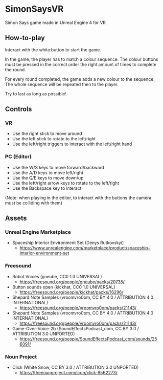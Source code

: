 # SimonSaysVR
Simon Says game made in Unreal Engine 4 for VR

## How-to-play
Interact with the white button to start the game.

In the game, the player has to match a colour sequence. The colour buttons must be pressed in the correct order the right amount of times to complete the round.

For every round completed, the game adds a new colour to the sequence. The whole sequence will be repeated then to the player.

Try to last as long as possible! 

## Controls
### VR
- Use the right stick to move around
- Use the left stick to rotate to the left/right
- Use the left/right triggers to interact with the left/right hand

### PC (Editor)
- Use the W/S keys to move forward/backward
- Use the A/D keys to move left/right
- Use the Q/E keys to move down/up
- Use the left/right arrow keys to rotate to the left/right
- Use the Backspace key to interact

(Note: when playing in the editor, to interact with the buttons the camera must be colliding with them)

## Assets
### Unreal Engine Marketplace
- Spaceship Interior Environment Set (Denys Rutkovskyi)
    - https://www.unrealengine.com/marketplace/product/spaceship-interior-environment-set

### Freesound
- Robot Voices (gneube, CC0 1.0 UNIVERSAL)
    - https://freesound.org/people/gneube/packs/20735/
- Button sounds open (kickhat, CC0 1.0 UNIVERSAL)
    - https://freesound.org/people/kickhat/packs/16296/
- Shepard Note Samples (vroomvro0om, CC BY 4.0 / ATTRIBUTION 4.0 INTERNATIONAL)
    - https://freesound.org/people/vroomvro0om/packs/21143/
- Shepard Note Samples (vroomvro0om, CC BY 4.0 / ATTRIBUTION 4.0 INTERNATIONAL)
    - https://freesound.org/people/vroomvro0om/packs/21143/
- Game-Over-Voice-2b (SoundEffectsPodcast_com, CC BY 3.0 / ATTRIBUTION 3.0 UNPORTED)
    - https://freesound.org/people/SoundEffectsPodcast_com/sounds/256091/

### Noun Project
- Click (White Snow, CC BY 3.0 / ATTRIBUTION 3.0 UNPORTED)
    - https://thenounproject.com/icon/click-6562273/